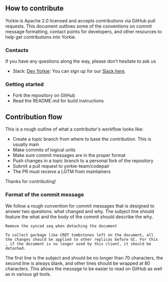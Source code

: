 ## How to contribute

Yorkie is Apache 2.0 licensed and accepts contributions via GitHub pull requests. This document outlines some of the conventions on commit message formatting, contact points for developers, and other resources to help get contributions into Yorkie.

### Contacts

If you have any questions along the way, please don’t hesitate to ask us
- Slack: [Dev Yorkie](https://dev-yorkie.slack.com/): You can sign up for our [Slack here](https://communityinviter.com/apps/dev-yorkie/yorkie).

### Getting started

- Fork the repository on GitHub
- Read the README.md for build instructions

## Contribution flow

This is a rough outline of what a contributor's workflow looks like:

- Create a topic branch from where to base the contribution. This is usually main
- Make commits of logical units
- Make sure commit messages are in the proper format
- Push changes in a topic branch to a personal fork of the repository
- Submit a pull request to yorkie-team/codepair
- The PR must receive a LGTM from maintainers

Thanks for contributing!

### Format of the commit message

We follow a rough convention for commit messages that is designed to answer two questions: what changed and why. The subject line should feature the what and the body of the commit should describe the why.

```
Remove the synced seq when detaching the document

To collect garbage like CRDT tombstones left on the document, all
the changes should be applied to other replicas before GC. For this
, if the document is no longer used by this client, it should be
detached.
```

The first line is the subject and should be no longer than 70 characters, the second line is always blank, and other lines should be wrapped at 80 characters. This allows the message to be easier to read on GitHub as well as in various git tools.
